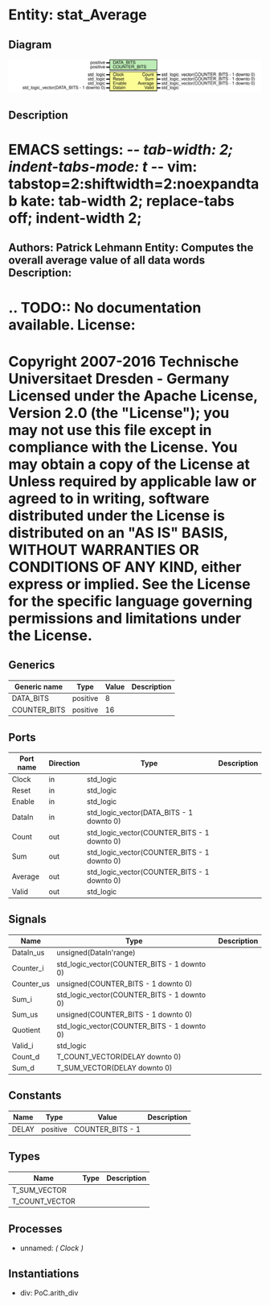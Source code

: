 # Entity: stat_Average
## Diagram
![Diagram](stat_Average.svg "Diagram")
## Description
EMACS settings: -*-  tab-width: 2; indent-tabs-mode: t -*-
vim: tabstop=2:shiftwidth=2:noexpandtab
kate: tab-width 2; replace-tabs off; indent-width 2;
=============================================================================
Authors:					Patrick Lehmann
Entity:					Computes the overall average value of all data words
Description:
-------------------------------------
.. TODO:: No documentation available.
License:
=============================================================================
Copyright 2007-2016 Technische Universitaet Dresden - Germany
Licensed under the Apache License, Version 2.0 (the "License");
you may not use this file except in compliance with the License.
You may obtain a copy of the License at
Unless required by applicable law or agreed to in writing, software
distributed under the License is distributed on an "AS IS" BASIS,
WITHOUT WARRANTIES OR CONDITIONS OF ANY KIND, either express or implied.
See the License for the specific language governing permissions and
limitations under the License.
=============================================================================
## Generics
| Generic name | Type     | Value | Description |
| ------------ | -------- | ----- | ----------- |
| DATA_BITS    | positive | 8     |             |
| COUNTER_BITS | positive | 16    |             |
## Ports
| Port name | Direction | Type                                        | Description |
| --------- | --------- | ------------------------------------------- | ----------- |
| Clock     | in        | std_logic                                   |             |
| Reset     | in        | std_logic                                   |             |
| Enable    | in        | std_logic                                   |             |
| DataIn    | in        | std_logic_vector(DATA_BITS - 1 downto 0)    |             |
| Count     | out       | std_logic_vector(COUNTER_BITS - 1 downto 0) |             |
| Sum       | out       | std_logic_vector(COUNTER_BITS - 1 downto 0) |             |
| Average   | out       | std_logic_vector(COUNTER_BITS - 1 downto 0) |             |
| Valid     | out       | std_logic                                   |             |
## Signals
| Name       | Type                                        | Description |
| ---------- | ------------------------------------------- | ----------- |
| DataIn_us  | unsigned(DataIn'range)                      |             |
| Counter_i  | std_logic_vector(COUNTER_BITS - 1 downto 0) |             |
| Counter_us | unsigned(COUNTER_BITS - 1 downto 0)         |             |
| Sum_i      | std_logic_vector(COUNTER_BITS - 1 downto 0) |             |
| Sum_us     | unsigned(COUNTER_BITS - 1 downto 0)         |             |
| Quotient   | std_logic_vector(COUNTER_BITS - 1 downto 0) |             |
| Valid_i    | std_logic                                   |             |
| Count_d    | T_COUNT_VECTOR(DELAY downto 0)              |             |
| Sum_d      | T_SUM_VECTOR(DELAY downto 0)                |             |
## Constants
| Name  | Type     | Value             | Description |
| ----- | -------- | ----------------- | ----------- |
| DELAY | positive |  COUNTER_BITS - 1 |             |
## Types
| Name           | Type | Description |
| -------------- | ---- | ----------- |
| T_SUM_VECTOR   |      |             |
| T_COUNT_VECTOR |      |             |
## Processes
- unnamed: _( Clock )_

## Instantiations
- div: PoC.arith_div
